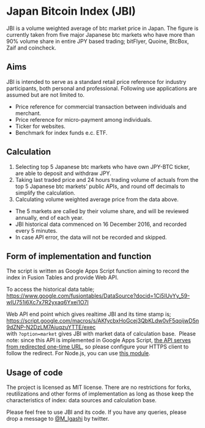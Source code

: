 # Japan Bitcoin Index (JBI)  

JBI is a volume weighted average of btc market price in Japan.  The figure is currently taken from five major Japanese btc markets who have more than 90% volume share in entire JPY based trading; bitFlyer, Quoine, BtcBox, Zaif and coincheck.

## Aims  

JBI is intended to serve as a standard retail price reference for industry participants, both personal and professional. Following use applications are assumed but are not limited to.  
- Price reference for commercial transaction between individuals and merchant.
- Price reference for micro-payment among individuals.
- Ticker for websites.
- Benchmark for index funds e.c. ETF.

## Calculation

1. Selecting top 5 Japanese btc markets who have own JPY-BTC ticker, are able to deposit and withdraw JPY.
2. Taking last traded price and 24 hours trading volume of actuals from the top 5 Japanese btc markets' public APIs, and round off decimals to simplify the calculation.
3. Calculating volume weighted average price from the data above.

- The 5 markets are called by their volume share, and will be reviewed annually, end of each year.
- JBI historical data commenced on 16 December 2016, and recorded every 5 minutes.
- In case API error, the data will not be recorded and skipped.

## Form of implementation and function

The script is written as Google Apps Script function aiming to record the index in Fusion Tables and provide Web API.  

To access the historical data table;
https://www.google.com/fusiontables/DataSource?docid=1Ci5IUvYy_59-wIU751i6Xc7x7R2yxaq6Yxei1O7I  

Web API end point which gives realtime JBI and its time stamp is;  
https://script.google.com/macros/s/AKfycbxHoGcej3QbKLdw0vF5qoijwD5n9dZNP-N2DzLM7AiuqzuYTTE/exec  
with `?option=market` gives JBI with market data of calculation base.  Please note: since this API is implemented in Google Apps Script, [the API serves from redirected one-time URL](https://developers.google.com/apps-script/guides/content#redirects), so please configure your HTTPS client to follow the redirect. For Node.js, you can use [this module](https://github.com/olalonde/follow-redirects).
## Usage of code

The project is licensed as MIT license.  There are no restrictions for forks, reutilizations and other forms of implementation as long as those keep the characteristics of index: data sources and calculation base.

Please feel free to use JBI and its code. If you have any queries, please drop a message to [@M_Igashi](https://twitter.com/M_Igashi) by twitter.
